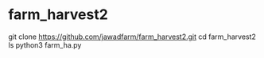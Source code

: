 # farm_harvest2
git clone https://github.com/jawadfarm/farm_harvest2.git
cd farm_harvest2
ls
python3 farm_ha.py
